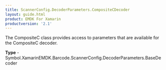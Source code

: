 ```yaml
---
title: ScannerConfig.DecoderParameters.CompositeCDecoder
layout: guide.html
product: EMDK For Xamarin
productversion: '2.1'
---
```

The CompositeC class provides access to parameters that are available for the CompositeC decoder.

**Type** - Symbol.XamarinEMDK.Barcode.ScannerConfig.DecoderParameters.BaseDecoder
















